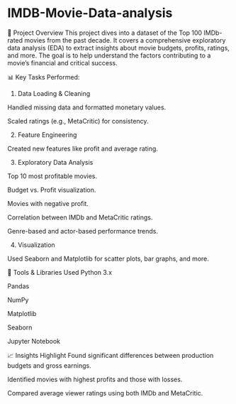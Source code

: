 # IMDB-Movie-Data-analysis

📌 Project Overview
This project dives into a dataset of the Top 100 IMDb-rated movies from the past decade. It covers a comprehensive exploratory data analysis (EDA) to extract insights about movie budgets, profits, ratings, and more. The goal is to help understand the factors contributing to a movie’s financial and critical success.

📊 Key Tasks Performed:

1) Data Loading & Cleaning

Handled missing data and formatted monetary values.

Scaled ratings (e.g., MetaCritic) for consistency.

2) Feature Engineering

Created new features like profit and average rating.

3) Exploratory Data Analysis

Top 10 most profitable movies.

Budget vs. Profit visualization.

Movies with negative profit.

Correlation between IMDb and MetaCritic ratings.

Genre-based and actor-based performance trends.

4) Visualization

Used Seaborn and Matplotlib for scatter plots, bar graphs, and more.

🧰 Tools & Libraries Used
Python 3.x

Pandas

NumPy

Matplotlib

Seaborn

Jupyter Notebook

📈 Insights Highlight
Found significant differences between production budgets and gross earnings.

Identified movies with highest profits and those with losses.

Compared average viewer ratings using both IMDb and MetaCritic.
